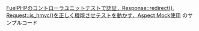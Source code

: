 [FuelPHPのコントローラユニットテストで認証，Response::redirect(), Request::is_hmvc()を正しく機能させテストを動かす．Aspect Mock使用](http://qiita.com/yuichiroTCY/items/a140fb0b5c4e67386ea3)
のサンプルコード
